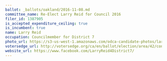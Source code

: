```yaml
---
ballot: _ballots/oakland/2016-11-08.md
committee_name: Re-Elect Larry Reid for Council 2016
filer_id: 1387905
is_accepted_expenditure_ceiling: true
is_incumbent: true
name: Larry Reid
occupation: Councilmember for District 7
photo_url: https://s3-us-west-1.amazonaws.com/odca-candidate-photos/larry-reid.png
votersedge_url: http://votersedge.org/ca/en/ballot/election/area/42/contests/contest/13238/candidate/130763?&county=Alameda%20County&election_authority_id=1
website_url: https://www.facebook.com/LarryReid4District7/
---
```

